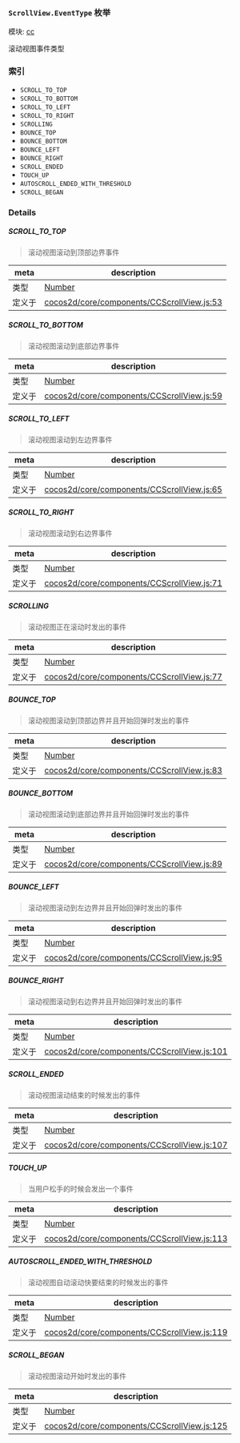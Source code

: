 ### `ScrollView.EventType` 枚举



模块: [cc](../modules/cc.md)


滚动视图事件类型


### 索引
  - `SCROLL_TO_TOP`
  - `SCROLL_TO_BOTTOM`
  - `SCROLL_TO_LEFT`
  - `SCROLL_TO_RIGHT`
  - `SCROLLING`
  - `BOUNCE_TOP`
  - `BOUNCE_BOTTOM`
  - `BOUNCE_LEFT`
  - `BOUNCE_RIGHT`
  - `SCROLL_ENDED`
  - `TOUCH_UP`
  - `AUTOSCROLL_ENDED_WITH_THRESHOLD`
  - `SCROLL_BEGAN`

### Details


##### SCROLL_TO_TOP

> 滚动视图滚动到顶部边界事件

| meta | description |
|------|-------------|
| 类型 | <a href="https://developer.mozilla.org/en/JavaScript/Reference/Global_Objects/Number" class="crosslink external" target="_blank">Number</a> |
| 定义于 | [cocos2d/core/components/CCScrollView.js:53](https://github.com/cocos-creator/engine/blob/8f14bc42a40e57c2d3b846c4f7f26f1a1753232c/cocos2d/core/components/CCScrollView.js#L53) |



##### SCROLL_TO_BOTTOM

> 滚动视图滚动到底部边界事件

| meta | description |
|------|-------------|
| 类型 | <a href="https://developer.mozilla.org/en/JavaScript/Reference/Global_Objects/Number" class="crosslink external" target="_blank">Number</a> |
| 定义于 | [cocos2d/core/components/CCScrollView.js:59](https://github.com/cocos-creator/engine/blob/8f14bc42a40e57c2d3b846c4f7f26f1a1753232c/cocos2d/core/components/CCScrollView.js#L59) |



##### SCROLL_TO_LEFT

> 滚动视图滚动到左边界事件

| meta | description |
|------|-------------|
| 类型 | <a href="https://developer.mozilla.org/en/JavaScript/Reference/Global_Objects/Number" class="crosslink external" target="_blank">Number</a> |
| 定义于 | [cocos2d/core/components/CCScrollView.js:65](https://github.com/cocos-creator/engine/blob/8f14bc42a40e57c2d3b846c4f7f26f1a1753232c/cocos2d/core/components/CCScrollView.js#L65) |



##### SCROLL_TO_RIGHT

> 滚动视图滚动到右边界事件

| meta | description |
|------|-------------|
| 类型 | <a href="https://developer.mozilla.org/en/JavaScript/Reference/Global_Objects/Number" class="crosslink external" target="_blank">Number</a> |
| 定义于 | [cocos2d/core/components/CCScrollView.js:71](https://github.com/cocos-creator/engine/blob/8f14bc42a40e57c2d3b846c4f7f26f1a1753232c/cocos2d/core/components/CCScrollView.js#L71) |



##### SCROLLING

> 滚动视图正在滚动时发出的事件

| meta | description |
|------|-------------|
| 类型 | <a href="https://developer.mozilla.org/en/JavaScript/Reference/Global_Objects/Number" class="crosslink external" target="_blank">Number</a> |
| 定义于 | [cocos2d/core/components/CCScrollView.js:77](https://github.com/cocos-creator/engine/blob/8f14bc42a40e57c2d3b846c4f7f26f1a1753232c/cocos2d/core/components/CCScrollView.js#L77) |



##### BOUNCE_TOP

> 滚动视图滚动到顶部边界并且开始回弹时发出的事件

| meta | description |
|------|-------------|
| 类型 | <a href="https://developer.mozilla.org/en/JavaScript/Reference/Global_Objects/Number" class="crosslink external" target="_blank">Number</a> |
| 定义于 | [cocos2d/core/components/CCScrollView.js:83](https://github.com/cocos-creator/engine/blob/8f14bc42a40e57c2d3b846c4f7f26f1a1753232c/cocos2d/core/components/CCScrollView.js#L83) |



##### BOUNCE_BOTTOM

> 滚动视图滚动到底部边界并且开始回弹时发出的事件

| meta | description |
|------|-------------|
| 类型 | <a href="https://developer.mozilla.org/en/JavaScript/Reference/Global_Objects/Number" class="crosslink external" target="_blank">Number</a> |
| 定义于 | [cocos2d/core/components/CCScrollView.js:89](https://github.com/cocos-creator/engine/blob/8f14bc42a40e57c2d3b846c4f7f26f1a1753232c/cocos2d/core/components/CCScrollView.js#L89) |



##### BOUNCE_LEFT

> 滚动视图滚动到左边界并且开始回弹时发出的事件

| meta | description |
|------|-------------|
| 类型 | <a href="https://developer.mozilla.org/en/JavaScript/Reference/Global_Objects/Number" class="crosslink external" target="_blank">Number</a> |
| 定义于 | [cocos2d/core/components/CCScrollView.js:95](https://github.com/cocos-creator/engine/blob/8f14bc42a40e57c2d3b846c4f7f26f1a1753232c/cocos2d/core/components/CCScrollView.js#L95) |



##### BOUNCE_RIGHT

> 滚动视图滚动到右边界并且开始回弹时发出的事件

| meta | description |
|------|-------------|
| 类型 | <a href="https://developer.mozilla.org/en/JavaScript/Reference/Global_Objects/Number" class="crosslink external" target="_blank">Number</a> |
| 定义于 | [cocos2d/core/components/CCScrollView.js:101](https://github.com/cocos-creator/engine/blob/8f14bc42a40e57c2d3b846c4f7f26f1a1753232c/cocos2d/core/components/CCScrollView.js#L101) |



##### SCROLL_ENDED

> 滚动视图滚动结束的时候发出的事件

| meta | description |
|------|-------------|
| 类型 | <a href="https://developer.mozilla.org/en/JavaScript/Reference/Global_Objects/Number" class="crosslink external" target="_blank">Number</a> |
| 定义于 | [cocos2d/core/components/CCScrollView.js:107](https://github.com/cocos-creator/engine/blob/8f14bc42a40e57c2d3b846c4f7f26f1a1753232c/cocos2d/core/components/CCScrollView.js#L107) |



##### TOUCH_UP

> 当用户松手的时候会发出一个事件

| meta | description |
|------|-------------|
| 类型 | <a href="https://developer.mozilla.org/en/JavaScript/Reference/Global_Objects/Number" class="crosslink external" target="_blank">Number</a> |
| 定义于 | [cocos2d/core/components/CCScrollView.js:113](https://github.com/cocos-creator/engine/blob/8f14bc42a40e57c2d3b846c4f7f26f1a1753232c/cocos2d/core/components/CCScrollView.js#L113) |



##### AUTOSCROLL_ENDED_WITH_THRESHOLD

> 滚动视图自动滚动快要结束的时候发出的事件

| meta | description |
|------|-------------|
| 类型 | <a href="https://developer.mozilla.org/en/JavaScript/Reference/Global_Objects/Number" class="crosslink external" target="_blank">Number</a> |
| 定义于 | [cocos2d/core/components/CCScrollView.js:119](https://github.com/cocos-creator/engine/blob/8f14bc42a40e57c2d3b846c4f7f26f1a1753232c/cocos2d/core/components/CCScrollView.js#L119) |



##### SCROLL_BEGAN

> 滚动视图滚动开始时发出的事件

| meta | description |
|------|-------------|
| 类型 | <a href="https://developer.mozilla.org/en/JavaScript/Reference/Global_Objects/Number" class="crosslink external" target="_blank">Number</a> |
| 定义于 | [cocos2d/core/components/CCScrollView.js:125](https://github.com/cocos-creator/engine/blob/8f14bc42a40e57c2d3b846c4f7f26f1a1753232c/cocos2d/core/components/CCScrollView.js#L125) |


